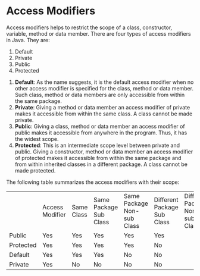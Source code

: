 <h1>Access Modifiers</h1>

<p>Access modifiers helps to restrict the scope of a class, constructor, variable, method or data member. There are four types of access modifiers in Java. They are:
<ol>
	<li>Default</li>
        <li>Private</li>
        <li>Public</li>
        <li>Protected</li>
</ol>
</p>

<p>
<ol>
    <li>
        <strong>Default</strong>:
        As the name suggests, it is the default access modifier when no other access modifier is specified for the class, method or data member. Such class, method or data members are only accessible from within the same package.
        </li>
        <li>
        <strong>Private</strong>:
        Giving a method or data member an access modifier of private makes it accessible from within the same class. A class cannot be made private.
        </li>
        <li>
        <strong>Public</strong>:
        Giving a class, method or data member an access modifier of public makes it accessible from anywhere in the program. Thus, it has the widest scope.
        </li>
        <li>
        <strong>Protected</strong>:
        This is an intermediate scope level between private and public. Giving a constructor, method or data member an access modifier of protected makes it accessible from within the same package and from within inherited classes in a different package. A class cannot be made protected.
        </li>
</ol>
</p>

<p>
The following table summarizes the access modifiers with their scope:
    <table>
        <th>
            <td>Access Modifier</td>
            <td>Same Class</td>
            <td>Same Package Sub Class</td>
            <td>Same Package Non-sub Class</td>
            <td>Different Package Sub Class</td>
            <td>Different Package Non-sub Class</td>
        </th>
        <tr>
            <td>Public</td>
            <td>Yes</td>
            <td>Yes</td>
            <td>Yes</td>
            <td>Yes</td>
            <td>Yes</td>
        </tr>
        <tr>
            <td>Protected</td>
            <td>Yes</td>
            <td>Yes</td>
            <td>Yes</td>
            <td>Yes</td>
            <td>No</td>
        </tr>
        <tr>
            <td>Default</td>
            <td>Yes</td>
            <td>Yes</td>
            <td>Yes</td>
            <td>No</td>
            <td>No</td>
        </tr>
        <tr>
            <td>Private</td>
            <td>Yes</td>
            <td>No</td>
            <td>No</td>
            <td>No</td>
            <td>No</td>
        </tr>
    </table>
</p>
